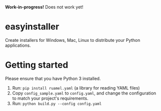 **Work-in-progress!** Does not work yet!

# easyinstaller

Create installers for Windows, Mac, Linux to distribute your Python applications.

# Getting started
Please ensure that you have Python 3 installed.

1. Run: `pip install ruamel.yaml` (a library for reading YAML files)
2. Copy `config_sample.yaml` to `config.yaml`, and change the configuration to match your project's requirements.
3. Run: `python build.py --config config.yaml`